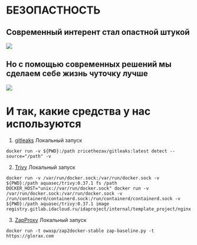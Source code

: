 # БЕЗОПАСТНОСТЬ

## Современный интерент стал опастной штукой

<img src="https://media.giphy.com/media/LpkLWXTp0v0qy70xPp/giphy.gif">

## Но с помощью современных решений мы сделаем себе жизнь чуточку лучше

<img src="https://media.giphy.com/media/V7boLBI7WSpEWHniGs/giphy.gif">

# И так, какие средства у нас используются

1. [gitleaks](https://github.com/zricethezav/gitleaks)
   Локальный запуск

```shell
docker run -v ${PWD}:/path zricethezav/gitleaks:latest detect --source="/path" -v
````

2. [Trivy](https://aquasecurity.github.io/trivy/v0.37/tutorials/overview/)
   Локальный запуск

```shell
docker run -v /var/run/docker.sock:/var/run/docker.sock -v ${PWD}:/path aquasec/trivy:0.37.1 fs /path
DOCKER_HOST="unix://var/run/docker.sock" docker run -v /var/run/docker.sock:/var/run/docker.sock -v /run/containerd/containerd.sock:/run/containerd/containerd.sock -v ${PWD}:/path aquasec/trivy:0.37.1 image registry.gitlab.idacloud.ru/idaproject/internal/template_project/nginx
```
3. [ZapProxy](https://www.zaproxy.org/)
   Локальный запуск

```shell
docker run -t owasp/zap2docker-stable zap-baseline.py -t https://glorax.com
```
